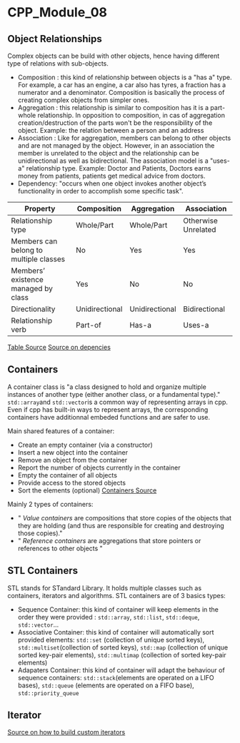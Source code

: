 # CPP_Module_08
## Object Relationships
Complex objects can be build with other objects, hence having different type of relations with sub-objects.
* Composition : this kind of relationship between objects is a "has a" type. For example, a car has an engine, a car also has tyres, a fraction has a numerator and a denominator. Composition is basically the process of creating complex objects from simpler ones.
* Aggregation : this relationship is similar to composition has it is a part-whole relationship. In opposition to composition, in cas of aggregation creation/destruction of the parts won't be the responsibility of the object. Example: the relation between a person and an address
* Association : Like for aggregation, members can belong to other objects and are not managed by the object. However, in an association the member is unrelated to the object and the relationship can be unidirectional as well as bidirectional. The association model is a "uses-a" relationship type. Example: Doctor and Patients, Doctors earns money from patients, patients get medical advice from doctors.
* Dependency: "occurs when one object invokes another object’s functionality in order to accomplish some specific task".

| Property | Composition | Aggregation | Association |
| ----------- | ----------- | ----------- | ----------- |
| Relationship type	| Whole/Part | Whole/Part | Otherwise Unrelated |
| Members can belong to multiple classes | No | Yes | Yes |
| Members’ existence managed by class | Yes | No | No |
| Directionality | Unidirectional | Unidirectional | Bidirectional |
| Relationship verb | Part-of | Has-a | Uses-a |
[Table Source](https://www.learncpp.com/cpp-tutorial/association/)
[Source on depencies](https://www.learncpp.com/cpp-tutorial/dependencies/)

## Containers
A container class is "a class designed to hold and organize multiple instances of another type (either another class, or a fundamental type)." `std::array`and `std::vector`is a common way of representing arrays in cpp. Even if cpp has built-in ways to represent arrays, the corresponding containers have additionnal embeded functions and are safer to use.

Main shared features of a container:
* Create an empty container (via a constructor)
* Insert a new object into the container
* Remove an object from the container
* Report the number of objects currently in the container
* Empty the container of all objects
* Provide access to the stored objects
* Sort the elements (optional)
[Containers Source](https://www.learncpp.com/cpp-tutorial/container-classes/)

Mainly 2 types of containers:
* " *Value containers* are compositions that store copies of the objects that they are holding (and thus are responsible for creating and destroying those copies)."
* " *Reference containers* are aggregations that store pointers or references to other objects "

## STL Containers 
STL stands for STandard Library. It holds multiple classes such as containers, iterators and algorithms.
STL containers are of 3 basics types:
* Sequence Container: this kind of container will keep elements in the order they were provided : `std::array`, `std::list`, `std::deque`, `std::vector`...
* Associative Container: this kind of container will automatically sort provided elements: `std::set` (collection of unique sorted keys), `std::multiset`(collection of sorted keys), `std::map` (collection of unique sorted key-pair elements), `std::multimap` (collection of sorted key-pair elements)
* Adapaters Container: this kind of container will adapt the behaviour of sequence containers: `std::stack`(elements are operated on a LIFO bases), `std::queue` (elements are operated on a FIFO base), `std::priority_queue`

## Iterator
[Source on how to build custom iterators](https://internalpointers.com/post/writing-custom-iterators-modern-cpp)